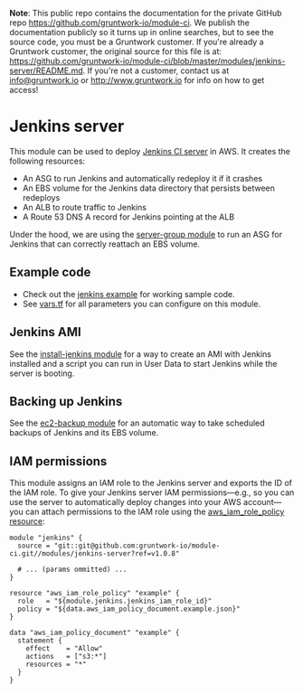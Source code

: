 **Note**: This public repo contains the documentation for the private GitHub repo <https://github.com/gruntwork-io/module-ci>.
We publish the documentation publicly so it turns up in online searches, but to see the source code, you must be a Gruntwork customer.
If you're already a Gruntwork customer, the original source for this file is at: <https://github.com/gruntwork-io/module-ci/blob/master/modules/jenkins-server/README.md>.
If you're not a customer, contact us at <info@gruntwork.io> or <http://www.gruntwork.io> for info on how to get access!

# Jenkins server

This module can be used to deploy [Jenkins CI server](https://jenkins.io) in AWS. It creates the following resources:

- An ASG to run Jenkins and automatically redeploy it if it crashes
- An EBS volume for the Jenkins data directory that persists between redeploys
- An ALB to route traffic to Jenkins
- A Route 53 DNS A record for Jenkins pointing at the ALB

Under the hood, we are using the [server-group module](https://github.com/gruntwork-io/module-asg-public/tree/master/modules/server-group)
to run an ASG for Jenkins that can correctly reattach an EBS volume.



## Example code

- Check out the [jenkins example](/examples/jenkins) for working sample code.
- See [vars.tf](vars.tf) for all parameters you can configure on this module.



## Jenkins AMI

See the [install-jenkins module](/modules/install-jenkins) for a way to create an AMI with Jenkins installed and a
script you can run in User Data to start Jenkins while the server is booting.




## Backing up Jenkins

See the [ec2-backup module](/modules/ec2-backup) for an automatic way to take scheduled backups of Jenkins and its EBS 
volume.




## IAM permissions

This module assigns an IAM role to the Jenkins server and exports the ID of the IAM role. To give your Jenkins server
IAM permissions—e.g., so you can use the server to automatically deploy changes into your AWS account—you can attach 
permissions to the IAM role using the [aws_iam_role_policy 
resource](https://www.terraform.io/docs/providers/aws/r/iam_role_policy.html):

```hcl
module "jenkins" {
  source = "git::git@github.com:gruntwork-io/module-ci.git//modules/jenkins-server?ref=v1.0.8"
  
  # ... (params ommitted) ...
}

resource "aws_iam_role_policy" "example" {
  role   = "${module.jenkins.jenkins_iam_role_id}"
  policy = "${data.aws_iam_policy_document.example.json}"
}

data "aws_iam_policy_document" "example" {
  statement {
    effect    = "Allow"
    actions   = ["s3:*"]
    resources = "*"
  }
}
```